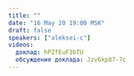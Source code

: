 ```yaml
---
title: ""
date: "16 May 20 19:00 MSK"
draft: false
speakers: ["aleksei-c"] 
videos:
  доклад: hPZfEuF3bTU
  обсуждение доклада: Jzv6kp87-7c
---
```

